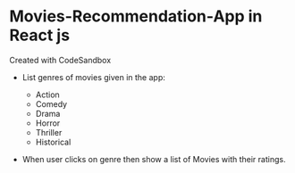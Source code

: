 # Movies-Recommendation-App in React js

Created with CodeSandbox 
* List genres of movies given in the app:
  * Action
  * Comedy
  * Drama
  * Horror
  * Thriller
  * Historical

* When user clicks on genre then show a list of Movies with their ratings.
